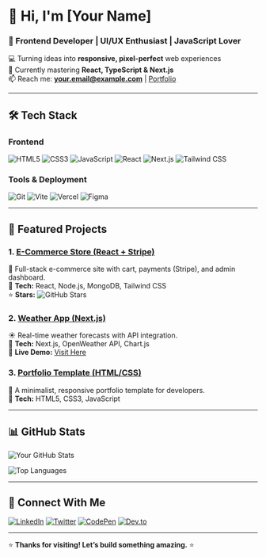 # 👋 Hi, I'm [Your Name]  
### 🎨 Frontend Developer | UI/UX Enthusiast | JavaScript Lover  

💻 Turning ideas into **responsive, pixel-perfect** web experiences  
🌱 Currently mastering **React, TypeScript & Next.js**  
📫 Reach me: **your.email@example.com** | [Portfolio](https://yourportfolio.com)  

---

## 🛠️ **Tech Stack**  

### **Frontend**  
![HTML5](https://img.shields.io/badge/HTML5-E34F26?style=flat&logo=html5&logoColor=white)
![CSS3](https://img.shields.io/badge/CSS3-1572B6?style=flat&logo=css3&logoColor=white)
![JavaScript](https://img.shields.io/badge/JavaScript-F7DF1E?style=flat&logo=javascript&logoColor=black)
![React](https://img.shields.io/badge/React-61DAFB?style=flat&logo=react&logoColor=black)
![Next.js](https://img.shields.io/badge/Next.js-000000?style=flat&logo=next.js&logoColor=white)
![Tailwind CSS](https://img.shields.io/badge/Tailwind_CSS-38B2AC?style=flat&logo=tailwind-css&logoColor=white)

### **Tools & Deployment**  
![Git](https://img.shields.io/badge/Git-F05032?style=flat&logo=git&logoColor=white)
![Vite](https://img.shields.io/badge/Vite-646CFF?style=flat&logo=vite&logoColor=white)
![Vercel](https://img.shields.io/badge/Vercel-000000?style=flat&logo=vercel&logoColor=white)
![Figma](https://img.shields.io/badge/Figma-F24E1E?style=flat&logo=figma&logoColor=white)

---

## 🚀 **Featured Projects**  

### 1. [E-Commerce Store (React + Stripe)](https://github.com/yourusername/ecommerce)  
🛒 Full-stack e-commerce site with cart, payments (Stripe), and admin dashboard.  
🔹 **Tech:** React, Node.js, MongoDB, Tailwind CSS  
⭐ **Stars:** ![GitHub Stars](https://img.shields.io/github/stars/yourusername/ecommerce?style=social)  

### 2. [Weather App (Next.js)](https://github.com/yourusername/weather-app)  
☀️ Real-time weather forecasts with API integration.  
🔹 **Tech:** Next.js, OpenWeather API, Chart.js  
🚀 **Live Demo:** [Visit Here](https://yourapp.vercel.app)  

### 3. [Portfolio Template (HTML/CSS)](https://github.com/yourusername/portfolio-template)  
🎨 A minimalist, responsive portfolio template for developers.  
🔹 **Tech:** HTML5, CSS3, JavaScript  

---

## 📊 **GitHub Stats**  

![Your GitHub Stats](https://github-readme-stats.vercel.app/api?username=yourusername&show_icons=true&theme=radical&hide_border=true)  

![Top Languages](https://github-readme-stats.vercel.app/api/top-langs/?username=yourusername&layout=compact&theme=dark&hide_border=true)  

---

## 🔗 **Connect With Me**  

[![LinkedIn](https://img.shields.io/badge/LinkedIn-0077B5?style=flat&logo=linkedin&logoColor=white)](https://linkedin.com/in/yourprofile)
[![Twitter](https://img.shields.io/badge/Twitter-1DA1F2?style=flat&logo=twitter&logoColor=white)](https://twitter.com/yourhandle)
[![CodePen](https://img.shields.io/badge/CodePen-000000?style=flat&logo=codepen&logoColor=white)](https://codepen.io/yourprofile)
[![Dev.to](https://img.shields.io/badge/Dev.to-0A0A0A?style=flat&logo=dev.to&logoColor=white)](https://dev.to/yourusername)  

---

⭐ **Thanks for visiting! Let’s build something amazing.** ⭐  
